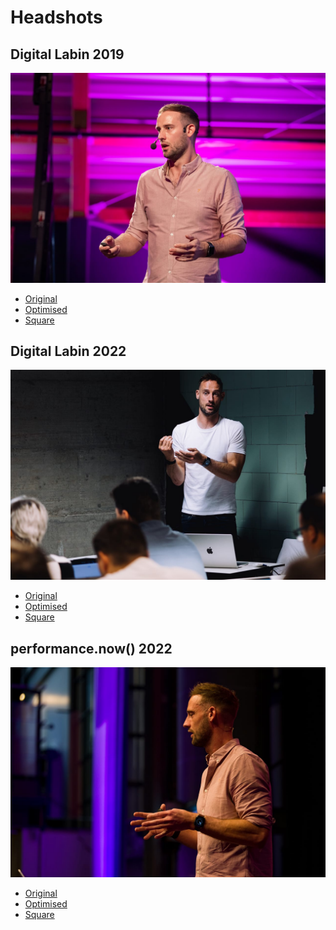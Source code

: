 # Headshots

## Digital Labin 2019

![](./digital-labin-2019.jpg)

* [Original]()
* [Optimised]()
* [Square]()

## Digital Labin 2022

![](./digital-labin-2022.jpg)

* [Original]()
* [Optimised]()
* [Square]()

## performance.now() 2022

![](./performance-now-2022.jpg)

* [Original]()
* [Optimised]()
* [Square]()
